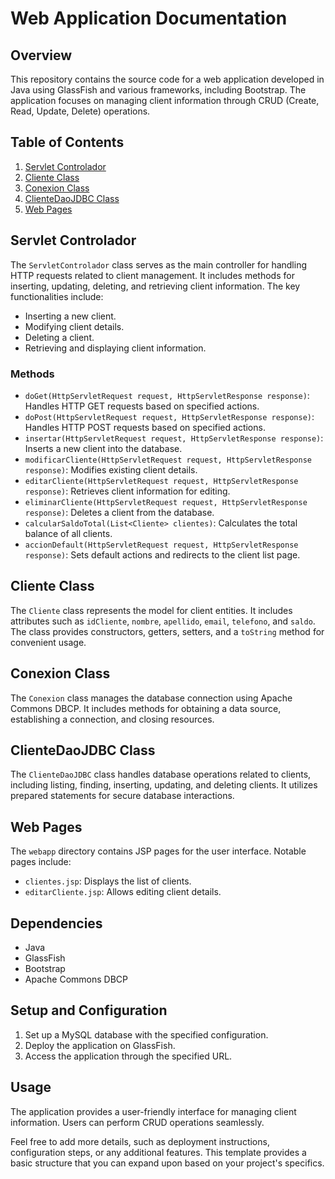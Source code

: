 # Web Application Documentation

## Overview

This repository contains the source code for a web application developed in Java using GlassFish and various frameworks, including Bootstrap. The application focuses on managing client information through CRUD (Create, Read, Update, Delete) operations.

## Table of Contents

1. [Servlet Controlador](#servlet-controlador)
2. [Cliente Class](#cliente-class)
3. [Conexion Class](#conexion-class)
4. [ClienteDaoJDBC Class](#clientedaojdbc-class)
5. [Web Pages](#web-pages)

## Servlet Controlador

The `ServletControlador` class serves as the main controller for handling HTTP requests related to client management. It includes methods for inserting, updating, deleting, and retrieving client information. The key functionalities include:

- Inserting a new client.
- Modifying client details.
- Deleting a client.
- Retrieving and displaying client information.

### Methods

- `doGet(HttpServletRequest request, HttpServletResponse response)`: Handles HTTP GET requests based on specified actions.
- `doPost(HttpServletRequest request, HttpServletResponse response)`: Handles HTTP POST requests based on specified actions.
- `insertar(HttpServletRequest request, HttpServletResponse response)`: Inserts a new client into the database.
- `modificarCliente(HttpServletRequest request, HttpServletResponse response)`: Modifies existing client details.
- `editarCliente(HttpServletRequest request, HttpServletResponse response)`: Retrieves client information for editing.
- `eliminarCliente(HttpServletRequest request, HttpServletResponse response)`: Deletes a client from the database.
- `calcularSaldoTotal(List<Cliente> clientes)`: Calculates the total balance of all clients.
- `accionDefault(HttpServletRequest request, HttpServletResponse response)`: Sets default actions and redirects to the client list page.

## Cliente Class

The `Cliente` class represents the model for client entities. It includes attributes such as `idCliente`, `nombre`, `apellido`, `email`, `telefono`, and `saldo`. The class provides constructors, getters, setters, and a `toString` method for convenient usage.

## Conexion Class

The `Conexion` class manages the database connection using Apache Commons DBCP. It includes methods for obtaining a data source, establishing a connection, and closing resources.

## ClienteDaoJDBC Class

The `ClienteDaoJDBC` class handles database operations related to clients, including listing, finding, inserting, updating, and deleting clients. It utilizes prepared statements for secure database interactions.

## Web Pages

The `webapp` directory contains JSP pages for the user interface. Notable pages include:

- `clientes.jsp`: Displays the list of clients.
- `editarCliente.jsp`: Allows editing client details.

## Dependencies

- Java
- GlassFish
- Bootstrap
- Apache Commons DBCP

## Setup and Configuration

1. Set up a MySQL database with the specified configuration.
2. Deploy the application on GlassFish.
3. Access the application through the specified URL.

## Usage

The application provides a user-friendly interface for managing client information. Users can perform CRUD operations seamlessly.

Feel free to add more details, such as deployment instructions, configuration steps, or any additional features. This template provides a basic structure that you can expand upon based on your project's specifics.
